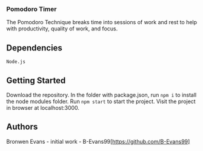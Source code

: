 ### Pomodoro Timer

The Pomodoro Technique breaks time into sessions of work and rest to help with productivity, quality of work, and focus.

## Dependencies

```
Node.js
```

## Getting Started

Download the repository. In the folder with package.json, run ```npm i``` to install the node modules folder. Run ```npm start``` to start the project. Visit the project in browser at localhost:3000.

## Authors

Bronwen Evans - initial work - B-Evans99[https://github.com/B-Evans99]
